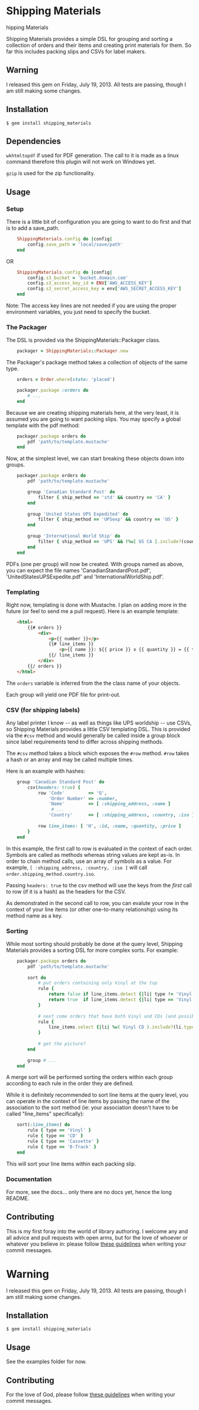 # Shipping Materials
hipping Materials

Shipping Materials provides a simple DSL for grouping and sorting a collection
of orders and their items and creating print materials for them.  So far this
includes packing slips and CSVs for label makers.

## Warning

I released this gem on Friday, July 19, 2013.  All tests are passing, though I
am still making some changes.

## Installation

    $ gem install shipping_materials

## Dependencies

`wkhtmltopdf` if used for PDF generation.  The call to it is made as a linux command therefore this plugin will not work on Windows yet.
    
`gzip` is used for the zip functionality.

## Usage

### Setup

There is a little bit of configuration you are going to want to do first and that is to add a save_path.

```ruby
    ShippingMaterials.config do |config|
        config.save_path = 'local/save/path'
    end
```

OR

```ruby
    ShippingMaterials.config do |config|
        config.s3_bucket = 'bucket.domain.com'
        config.s3_access_key_id = ENV['AWS_ACCESS_KEY']
        config.s3_secret_access_key = env['AWS_SECRET_ACCESS_KEY']
    end
```

Note: The access key lines are not needed if you are using the proper environment variables, you just need to specify the bucket.

### The Packager

The DSL is provided via the ShippingMaterials::Packager class.

```ruby
    packager = ShippingMaterials::Packager.new
```

The Packager's package method takes a collection of objects of the same type.

```ruby
    orders = Order.where(state: 'placed')

    packager.package :orders do
        # ...
    end
```

Because we are creating shipping materials here, at the very least, it is assumed you are going to want packing slips.  You may specify a global template with the pdf method:

```ruby
    packager.package orders do
        pdf 'path/to/template.mustache'
    end
```

Now, at the simplest level, we can start breaking these objects down into groups.

```ruby
    packager.package orders do
        pdf 'path/to/template.mustache'

        group 'Canadian Standard Post' do
            filter { ship_method == 'std' && country == 'CA' }
        end
        
        group 'United States UPS Expedited' do
            filter { ship_method == 'UPSexp' && country == 'US' }
        end
        
        group 'International World Ship' do
            filter { ship_method == 'UPS' && !%w[ US CA ].include?(country) }
        end
    end
```

PDFs (one per group) will now be created.  With groups named as above, you can expect the file names 'CanadianStandardPost.pdf', 'UnitedStatesUPSExpedite.pdf' and 'InternationalWorldShip.pdf'.

### Templating
Right now, templating is done with Mustache.  I plan on adding more in the future (or feel to send me a pull request).  Here is an example template:

```html
    <html>
        {{# orders }}
            <div>
                <p>{{ number }}</p>
                {{# line_items }}
                    <p>{{ name }}: ${{ price }} x {{ quantity }} = {{ total }}</p>
                {{/ line_items }}
            </div>
        {{/ orders }}
    </html>
```

The `orders` variable is inferred from the the class name of your objects.

Each group will yield one PDF file for print-out.

### CSV (for shipping labels)

Any label printer I know -- as well as things like UPS worldship -- use CSVs, so Shipping Materials provides a little CSV templating DSL.  This is provided via the `#csv` method and would generally be called inside a group block since label requirements tend to differ across shipping methods.

The `#csv` method takes a block which exposes the `#row` method.  `#row` takes a hash or an array and may be called multiple times.

Here is an example with hashes:

```ruby
    group 'Canadian Standard Post' do
        csv(headers: true) {
            row 'Code'         => 'Q',
                'Order Number' => :number,
                'Name'         => [ :shipping_address, :name ]
                 # ...
                'Country'      => [ :shipping_address, :country, :iso ]
            
            row line_items: [ 'H', :id, :name, :quantity, :price ]
        }
    end
```

In this example, the first call to row is evaluated in the context of each order.  Symbols are called as methods whereas string values are kept as-is.  In order to chain method calls, use an array of symbols as a value.  For example, `[ :shipping_address, :country, :iso ]` will call `order.shipping_method.country.iso`.

Passing `headers: true` to the csv method will use the keys from the _first_ call to row (if it is a hash) as the headers for the CSV.

As demonstrated in the second call to row, you can evalute your row in the context of your line items (or other one-to-many relationship) using its method name as a key.

### Sorting

While most sorting should probably be done at the query level, Shipping Materials provides a sorting DSL for more complex sorts.  For example:

```ruby
    packager.package orders do
        pdf 'path/to/template.mustache'
        
        sort do
            # put orders containing only Vinyl at the top
            rule {
                return false if line_items.detect {|li| type != 'Vinyl' }
                return true  if line_items.detect {|li| type == 'Vinyl' }
            }
            
            # next come orders that have both Vinyl and CDs (and possibly other)
            rule {
                line_items.select {|li| %w( Vinyl CD ).include?(li.type) }}.uniq.size == 2
            }
            
            # get the picture?
        end
        
        group # ...
    end
```

A merge sort will be performed sorting the orders within each group according to each rule in the order they are defined.

While it is definitely recommended to sort line items at the query level, you can operate in the context of line items by passing the name of the association to the sort method (ie: your association doesn't have to be called "line_items" specifically):

```ruby
    sort(:line_items) do
        rule { type == 'Vinyl' }
        rule { type == 'CD' }
        rule { type == 'Cassette' }
        rule { type == '8-Track' }
    end
```
This will sort your line items within each packing slip.

### Documentation

For more, see the docs... only there are no docs yet, hence the long README.

## Contributing

This is my first foray into the world of library authoring.  I welcome any and all advice and pull requests with open arms, but for the love of whoever or whatever you believe in: please follow [these
guidelines](http://tbaggery.com/2008/04/19/a-note-about-git-commit-messages.html)
when writing your commit messages.
# Warning

I released this gem on Friday, July 19, 2013.  All tests are passing, though I
am still making some changes.

## Installation

    $ gem install shipping_materials

## Usage

See the examples folder for now.

## Contributing

For the love of God, please follow [these
guidelines](http://tbaggery.com/2008/04/19/a-note-about-git-commit-messages.html)
when writing your commit messages.
